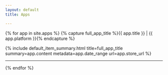 ```yaml
---
layout: default
title: Apps

---
```


{% for app in site.apps %}
{% capture full_app_title %}{{ app.title }} | {{ app.platform }}{% endcapture %}
<summary>{% include default_item_summary.html title=full_app_title summary=app.content metadata=app.date_range url=app.store_url %}</summary>
<hr />
{% endfor %}
